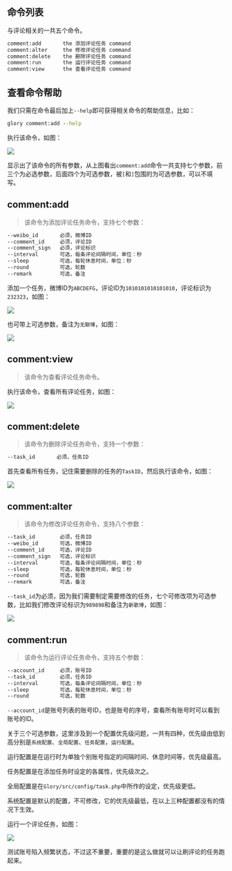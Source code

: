 ## 命令列表

与评论相关的一共五个命令。

```cmd
comment:add       the 添加评论任务 command
comment:alter     the 修改评论任务 command
comment:delete    the 删除评论任务 command
comment:run       the 运行评论任务 command
comment:view      the 查看评论任务 command
```

## 查看命令帮助

我们只需在命令最后加上`--help`即可获得相关命令的帮助信息，比如：

```cmd
glory comment:add --help
```

执行该命令，如图：

![](https://api.superbed.cn/static/images/2020/08/28/5f48988a160a154a679f99ea.jpg)

显示出了该命令的所有参数，从上图看出`comment:add`命令一共支持七个参数，前三个为必选参数，后面四个为可选参数，被`[`和`]`包围的为可选参数，可以不填写。

## comment:add

> 该命令为添加评论任务命令，支持七个参数：

```cmd
--weibo_id       必须，微博ID
--comment_id     必须，评论ID
--comment_sign   必须，评论标识
--interval       可选，每条评论间隔时间，单位：秒
--sleep          可选，每轮休息时间，单位：秒
--round          可选，轮数
--remark         可选，备注
```

添加一个任务，微博ID为`ABCDEFG`，评论ID为`1010101010101010`，评论标识为`232323`，如图：

![](https://p.pstatp.com/origin/138220000f967118211a4)

也可带上可选参数，备注为`无聊博`，如图：

![](https://p.pstatp.com/origin/fef600029fba43f5a674)


## comment:view

> 该命令为查看评论任务命令。

执行该命令，查看所有评论任务，如图：

![](https://p.pstatp.com/origin/ff7c000229d536345409)

## comment:delete

> 该命令为删除评论任务命令，支持一个参数：

```cmd
--task_id       必须，任务ID
```

首先查看所有任务，记住需要删除的任务的`TaskID`，然后执行该命令，如图：

![](https://p.pstatp.com/origin/137d80000efc5df38cf2e)

## comment:alter

> 该命令为修改评论任务命令，支持八个参数：

```cmd
--task_id        必须，任务ID
--weibo_id       可选，微博ID
--comment_id     可选，评论ID
--comment_sign   可选，评论标识
--interval       可选，每条评论间隔时间，单位：秒
--sleep          可选，每轮休息时间，单位：秒
--round          可选，轮数
--remark         可选，备注
```

`--task_id`为必须，因为我们需要制定需要修改的任务，七个可修改项为可选参数，比如我们修改评论标识为`989898`和备注为`新歌博`，如图：

![](https://p.pstatp.com/origin/137a30001d00320232436)

## comment:run

> 该命令为运行评论任务命令，支持五个参数：

```cmd
--account_id     必须，账号ID
--task_id        必须，任务ID
--interval       可选，每条评论间隔时间，单位：秒
--sleep          可选，每轮休息时间，单位：秒
--round          可选，轮数
```

`--account_id`是账号列表的账号ID，也是账号的序号，查看所有账号时可以看到账号的ID。

关于三个可选参数，这里涉及到一个配置优先级问题，一共有四种，优先级由低到高分别是`系统配置`、`全局配置`、`任务配置`，`运行配置`。

运行配置是在运行时为单独个别账号指定的间隔时间、休息时间等，优先级最高。

任务配置是在添加任务时设定的各属性，优先级次之。

全局配置是在`Glory/src/config/task.php`中所作的设定，优先级更低。

系统配置是默认的配置，不可修改，它的优先级最低，在以上三种配置都没有的情况下生效。

运行一个评论任务，如图：

![](https://p.pstatp.com/origin/1385700005a8a96def5d6)

测试账号陷入频繁状态，不过这不重要，重要的是这么做就可以让刷评论的任务跑起来。